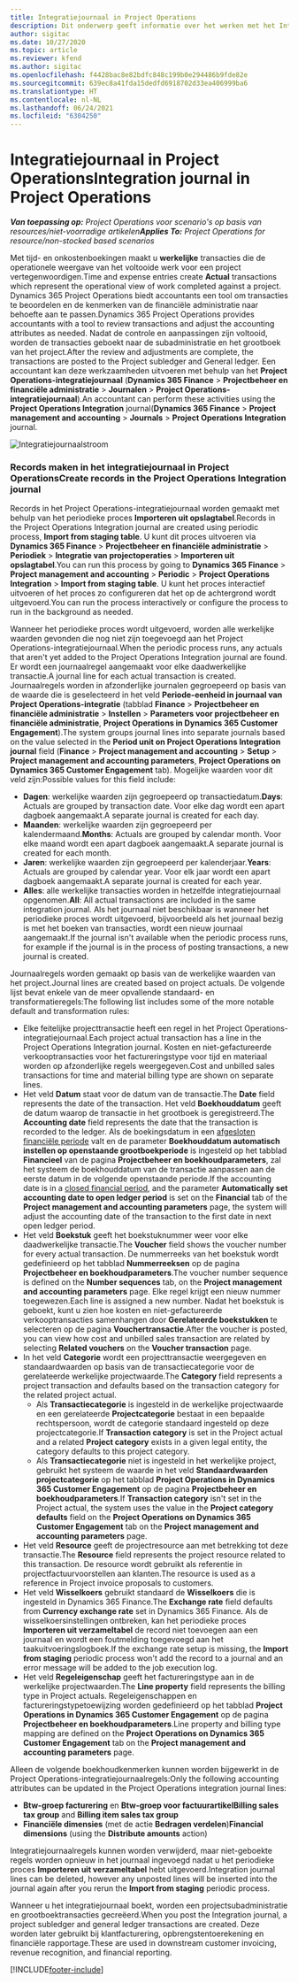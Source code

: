 ```yaml
---
title: Integratiejournaal in Project Operations
description: Dit onderwerp geeft informatie over het werken met het Integratiejournaal in Project Operations.
author: sigitac
ms.date: 10/27/2020
ms.topic: article
ms.reviewer: kfend
ms.author: sigitac
ms.openlocfilehash: f4428bac8e82bdfc848c199b0e294486b9fde82e
ms.sourcegitcommit: 639ec8a41fda15dedfd6918702d33ea406999ba6
ms.translationtype: HT
ms.contentlocale: nl-NL
ms.lasthandoff: 06/24/2021
ms.locfileid: "6304250"
---
```

# <a name="integration-journal-in-project-operations"></a><span data-ttu-id="99469-103">Integratiejournaal in Project Operations</span><span class="sxs-lookup"><span data-stu-id="99469-103">Integration journal in Project Operations</span></span>

<span data-ttu-id="99469-104">_**Van toepassing op:** Project Operations voor scenario's op basis van resources/niet-voorradige artikelen_</span><span class="sxs-lookup"><span data-stu-id="99469-104">_**Applies To:** Project Operations for resource/non-stocked based scenarios_</span></span>

<span data-ttu-id="99469-105">Met tijd- en onkostenboekingen maakt u **werkelijke** transacties die de operationele weergave van het voltooide werk voor een project vertegenwoordigen.</span><span class="sxs-lookup"><span data-stu-id="99469-105">Time and expense entries create **Actual** transactions which represent the operational view of work completed against a project.</span></span> <span data-ttu-id="99469-106">Dynamics 365 Project Operations biedt accountants een tool om transacties te beoordelen en de kenmerken van de financiële administratie naar behoefte aan te passen.</span><span class="sxs-lookup"><span data-stu-id="99469-106">Dynamics 365 Project Operations provides accountants with a tool to review transactions and adjust the accounting attributes as needed.</span></span> <span data-ttu-id="99469-107">Nadat de controle en aanpassingen zijn voltooid, worden de transacties geboekt naar de subadministratie en het grootboek van het project.</span><span class="sxs-lookup"><span data-stu-id="99469-107">After the review and adjustments are complete, the transactions are posted to the Project subledger and General ledger.</span></span> <span data-ttu-id="99469-108">Een accountant kan deze werkzaamheden uitvoeren met behulp van het **Project Operations-integratiejournaal** (**Dynamics 365 Finance** > **Projectbeheer en financiële administratie** > **Journalen** > **Project Operations-integratiejournaal**).</span><span class="sxs-lookup"><span data-stu-id="99469-108">An accountant can perform these activities using the **Project Operations Integration** journal(**Dynamics 365 Finance** > **Project management and accounting** > **Journals** > **Project Operations Integration** journal.</span></span>

![Integratiejournaalstroom](./media/IntegrationJournal.png)

### <a name="create-records-in-the-project-operations-integration-journal"></a><span data-ttu-id="99469-110">Records maken in het integratiejournaal in Project Operations</span><span class="sxs-lookup"><span data-stu-id="99469-110">Create records in the Project Operations Integration journal</span></span>

<span data-ttu-id="99469-111">Records in het Project Operations-integratiejournaal worden gemaakt met behulp van het periodieke proces **Importeren uit opslagtabel**.</span><span class="sxs-lookup"><span data-stu-id="99469-111">Records in the Project Operations Integration journal are created using periodic process, **Import from staging table**.</span></span> <span data-ttu-id="99469-112">U kunt dit proces uitvoeren via **Dynamics 365 Finance** > **Projectbeheer en financiële administratie** > **Periodiek** > **Integratie van projectoperaties** > **Importeren uit opslagtabel**.</span><span class="sxs-lookup"><span data-stu-id="99469-112">You can run this process by going to **Dynamics 365 Finance** > **Project management and accounting** > **Periodic** > **Project Operations Integration** > **Import from staging table**.</span></span> <span data-ttu-id="99469-113">U kunt het proces interactief uitvoeren of het proces zo configureren dat het op de achtergrond wordt uitgevoerd.</span><span class="sxs-lookup"><span data-stu-id="99469-113">You can run the process interactively or configure the process to run in the background as needed.</span></span>

<span data-ttu-id="99469-114">Wanneer het periodieke proces wordt uitgevoerd, worden alle werkelijke waarden gevonden die nog niet zijn toegevoegd aan het Project Operations-integratiejournaal.</span><span class="sxs-lookup"><span data-stu-id="99469-114">When the periodic process runs, any actuals that aren't yet added to the Project Operations Integration journal are found.</span></span> <span data-ttu-id="99469-115">Er wordt een journaalregel aangemaakt voor elke daadwerkelijke transactie.</span><span class="sxs-lookup"><span data-stu-id="99469-115">A journal line for each actual transaction is created.</span></span>
<span data-ttu-id="99469-116">Journaalregels worden in afzonderlijke journalen gegroepeerd op basis van de waarde die is geselecteerd in het veld **Periode-eenheid in journaal van Project Operations-integratie** (tabblad **Finance** > **Projectbeheer en financiële administratie** > **Instellen** > **Parameters voor projectbeheer en financiële administratie**, **Project Operations in Dynamics 365 Customer Engagement**).</span><span class="sxs-lookup"><span data-stu-id="99469-116">The system groups journal lines into separate journals based on the value selected in the **Period unit on Project Operations Integration journal** field (**Finance** > **Project management and accounting** > **Setup** > **Project management and accounting parameters**, **Project Operations on Dynamics 365 Customer Engagement** tab).</span></span> <span data-ttu-id="99469-117">Mogelijke waarden voor dit veld zijn:</span><span class="sxs-lookup"><span data-stu-id="99469-117">Possible values for this field include:</span></span>

  - <span data-ttu-id="99469-118">**Dagen**: werkelijke waarden zijn gegroepeerd op transactiedatum.</span><span class="sxs-lookup"><span data-stu-id="99469-118">**Days**: Actuals are grouped by transaction date.</span></span> <span data-ttu-id="99469-119">Voor elke dag wordt een apart dagboek aangemaakt.</span><span class="sxs-lookup"><span data-stu-id="99469-119">A separate journal is created for each day.</span></span>
  - <span data-ttu-id="99469-120">**Maanden**: werkelijke waarden zijn gegroepeerd per kalendermaand.</span><span class="sxs-lookup"><span data-stu-id="99469-120">**Months**: Actuals are grouped by calendar month.</span></span> <span data-ttu-id="99469-121">Voor elke maand wordt een apart dagboek aangemaakt.</span><span class="sxs-lookup"><span data-stu-id="99469-121">A separate journal is created for each month.</span></span>
  - <span data-ttu-id="99469-122">**Jaren**: werkelijke waarden zijn gegroepeerd per kalenderjaar.</span><span class="sxs-lookup"><span data-stu-id="99469-122">**Years**: Actuals are grouped by calendar year.</span></span> <span data-ttu-id="99469-123">Voor elk jaar wordt een apart dagboek aangemaakt.</span><span class="sxs-lookup"><span data-stu-id="99469-123">A separate journal is created for each year.</span></span>
  - <span data-ttu-id="99469-124">**Alles**: alle werkelijke transacties worden in hetzelfde integratiejournaal opgenomen.</span><span class="sxs-lookup"><span data-stu-id="99469-124">**All**: All actual transactions are included in the same integration journal.</span></span> <span data-ttu-id="99469-125">Als het journaal niet beschikbaar is wanneer het periodieke proces wordt uitgevoerd, bijvoorbeeld als het journaal bezig is met het boeken van transacties, wordt een nieuw journaal aangemaakt.</span><span class="sxs-lookup"><span data-stu-id="99469-125">If the journal isn't available when the periodic process runs, for example if the journal is in the process of posting transactions, a new journal is created.</span></span>

<span data-ttu-id="99469-126">Journaalregels worden gemaakt op basis van de werkelijke waarden van het project.</span><span class="sxs-lookup"><span data-stu-id="99469-126">Journal lines are created based on project actuals.</span></span> <span data-ttu-id="99469-127">De volgende lijst bevat enkele van de meer opvallende standaard- en transformatieregels:</span><span class="sxs-lookup"><span data-stu-id="99469-127">The following list includes some of the more notable default and transformation rules:</span></span>

  - <span data-ttu-id="99469-128">Elke feitelijke projecttransactie heeft een regel in het Project Operations-integratiejournaal.</span><span class="sxs-lookup"><span data-stu-id="99469-128">Each project actual transaction has a line in the Project Operations Integration journal.</span></span> <span data-ttu-id="99469-129">Kosten en niet-gefactureerde verkooptransacties voor het factureringstype voor tijd en materiaal worden op afzonderlijke regels weergegeven.</span><span class="sxs-lookup"><span data-stu-id="99469-129">Cost and unbilled sales transactions for time and material billing type are shown on separate lines.</span></span>
  - <span data-ttu-id="99469-130">Het veld **Datum** staat voor de datum van de transactie.</span><span class="sxs-lookup"><span data-stu-id="99469-130">The **Date** field represents the date of the transaction.</span></span> <span data-ttu-id="99469-131">Het veld **Boekhouddatum** geeft de datum waarop de transactie in het grootboek is geregistreerd.</span><span class="sxs-lookup"><span data-stu-id="99469-131">The **Accounting date** field represents the date that the transaction is recorded to the ledger.</span></span> <span data-ttu-id="99469-132">Als de boekingsdatum in een [afgesloten financiële periode](/dynamics365/finance/general-ledger/close-general-ledger-at-period-end) valt en de parameter **Boekhouddatum automatisch instellen op openstaande grootboekperiode** is ingesteld op het tabblad **Financieel** van de pagina **Projectbeheer en boekhoudparameters**, zal het systeem de boekhouddatum van de transactie aanpassen aan de eerste datum in de volgende openstaande periode.</span><span class="sxs-lookup"><span data-stu-id="99469-132">If the accounting date is in a [closed financial period](/dynamics365/finance/general-ledger/close-general-ledger-at-period-end), and the parameter **Automatically set accounting date to open ledger period** is set on the **Financial** tab of the **Project management and accounting parameters** page, the system will adjust the accounting date of the transaction to the first date in next open ledger period.</span></span>
  - <span data-ttu-id="99469-133">Het veld **Boekstuk** geeft het boekstuknummer weer voor elke daadwerkelijke transactie.</span><span class="sxs-lookup"><span data-stu-id="99469-133">The **Voucher** field shows the voucher number for every actual transaction.</span></span> <span data-ttu-id="99469-134">De nummerreeks van het boekstuk wordt gedefinieerd op het tabblad **Nummerreeksen** op de pagina **Projectbeheer en boekhoudparameters**.</span><span class="sxs-lookup"><span data-stu-id="99469-134">The voucher number sequence is defined on the **Number sequences** tab, on the **Project management and accounting parameters** page.</span></span> <span data-ttu-id="99469-135">Elke regel krijgt een nieuw nummer toegewezen.</span><span class="sxs-lookup"><span data-stu-id="99469-135">Each line is assigned a new number.</span></span> <span data-ttu-id="99469-136">Nadat het boekstuk is geboekt, kunt u zien hoe kosten en niet-gefactureerde verkooptransacties samenhangen door **Gerelateerde boekstukken** te selecteren op de pagina **Vouchertransactie**.</span><span class="sxs-lookup"><span data-stu-id="99469-136">After the voucher is posted, you can view how cost and unbilled sales transaction are related by selecting **Related vouchers** on the **Voucher transaction** page.</span></span>
  - <span data-ttu-id="99469-137">In het veld **Categorie** wordt een projecttransactie weergegeven en standaardwaarden op basis van de transactiecategorie voor de gerelateerde werkelijke projectwaarde.</span><span class="sxs-lookup"><span data-stu-id="99469-137">The **Category** field represents a project transaction and defaults based on the transaction category for the related project actual.</span></span>
    - <span data-ttu-id="99469-138">Als **Transactiecategorie** is ingesteld in de werkelijke projectwaarde en een gerelateerde **Projectcategorie** bestaat in een bepaalde rechtspersoon, wordt de categorie standaard ingesteld op deze projectcategorie.</span><span class="sxs-lookup"><span data-stu-id="99469-138">If **Transaction category** is set in the Project actual and a related **Project category** exists in a given legal entity, the category defaults to this project category.</span></span>
    - <span data-ttu-id="99469-139">Als **Transactiecategorie** niet is ingesteld in het werkelijke project, gebruikt het systeem de waarde in het veld **Standaardwaarden projectcategorie** op het tabblad **Project Operations in Dynamics 365 Customer Engagement** op de pagina **Projectbeheer en boekhoudparameters**.</span><span class="sxs-lookup"><span data-stu-id="99469-139">If **Transaction category** isn't set in the Project actual, the system uses the value in the **Project category defaults** field on the **Project Operations on Dynamics 365 Customer Engagement** tab on the **Project management and accounting parameters** page.</span></span>
  - <span data-ttu-id="99469-140">Het veld **Resource** geeft de projectresource aan met betrekking tot deze transactie.</span><span class="sxs-lookup"><span data-stu-id="99469-140">The **Resource** field represents the project resource related to this transaction.</span></span> <span data-ttu-id="99469-141">De resource wordt gebruikt als referentie in projectfactuurvoorstellen aan klanten.</span><span class="sxs-lookup"><span data-stu-id="99469-141">The resource is used as a reference in Project invoice proposals to customers.</span></span>
  - <span data-ttu-id="99469-142">Het veld **Wisselkoers** gebruikt standaard de **Wisselkoers** die is ingesteld in Dynamics 365 Finance.</span><span class="sxs-lookup"><span data-stu-id="99469-142">The **Exchange rate** field defaults from **Currency exchange rate** set in Dynamics 365 Finance.</span></span> <span data-ttu-id="99469-143">Als de wisselkoersinstellingen ontbreken, kan het periodieke proces **Importeren uit verzameltabel** de record niet toevoegen aan een journaal en wordt een foutmelding toegevoegd aan het taakuitvoeringslogboek.</span><span class="sxs-lookup"><span data-stu-id="99469-143">If the exchange rate setup is missing, the **Import from staging** periodic process won't add the record to a journal and an error message will be added to the job execution log.</span></span>
  - <span data-ttu-id="99469-144">Het veld **Regeleigenschap** geeft het factureringstype aan in de werkelijke projectwaarden.</span><span class="sxs-lookup"><span data-stu-id="99469-144">The **Line property** field represents the billing type in Project actuals.</span></span> <span data-ttu-id="99469-145">Regeleigenschappen en factureringstypetoewijzing worden gedefinieerd op het tabblad **Project Operations in Dynamics 365 Customer Engagement** op de pagina **Projectbeheer en boekhoudparameters**.</span><span class="sxs-lookup"><span data-stu-id="99469-145">Line property and billing type mapping are defined on the **Project Operations on Dynamics 365 Customer Engagement** tab on the **Project management and accounting parameters** page.</span></span>

<span data-ttu-id="99469-146">Alleen de volgende boekhoudkenmerken kunnen worden bijgewerkt in de Project Operations-integratiejournaalregels:</span><span class="sxs-lookup"><span data-stu-id="99469-146">Only the following accounting attributes can be updated in the Project Operations integration journal lines:</span></span>

- <span data-ttu-id="99469-147">**Btw-groep facturering** en **Btw-groep voor factuurartikel**</span><span class="sxs-lookup"><span data-stu-id="99469-147">**Billing sales tax group** and **Billing item sales tax group**</span></span>
- <span data-ttu-id="99469-148">**Financiële dimensies** (met de actie **Bedragen verdelen**)</span><span class="sxs-lookup"><span data-stu-id="99469-148">**Financial dimensions** (using the **Distribute amounts** action)</span></span>

<span data-ttu-id="99469-149">Integratiejournaalregels kunnen worden verwijderd, maar niet-geboekte regels worden opnieuw in het journaal ingevoegd nadat u het periodieke proces **Importeren uit verzameltabel** hebt uitgevoerd.</span><span class="sxs-lookup"><span data-stu-id="99469-149">Integration journal lines can be deleted, however any unposted lines will be inserted into the journal again after you rerun the **Import from staging** periodic process.</span></span>

<span data-ttu-id="99469-150">Wanneer u het integratiejournaal boekt, worden een projectsubadministratie en grootboektransacties gecreëerd.</span><span class="sxs-lookup"><span data-stu-id="99469-150">When you post the Integration journal, a project subledger and general ledger transactions are created.</span></span> <span data-ttu-id="99469-151">Deze worden later gebruikt bij klantfacturering, opbrengstentoerekening en financiële rapportage.</span><span class="sxs-lookup"><span data-stu-id="99469-151">These are used in downstream customer invoicing, revenue recognition, and financial reporting.</span></span>


[!INCLUDE[footer-include](../includes/footer-banner.md)]
